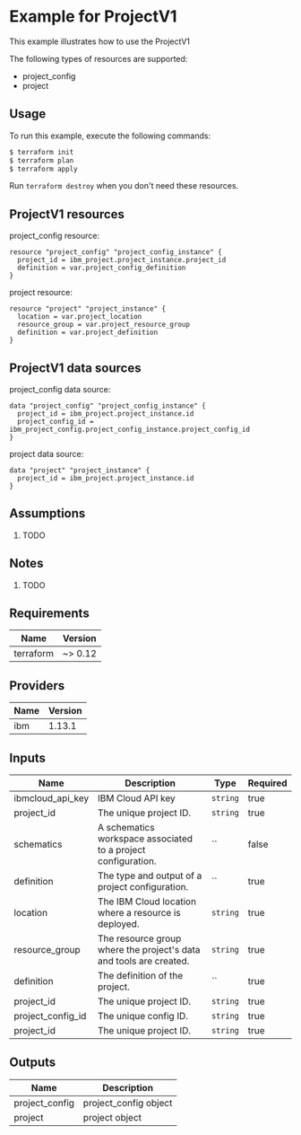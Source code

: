 # Example for ProjectV1

This example illustrates how to use the ProjectV1

The following types of resources are supported:

* project_config
* project

## Usage

To run this example, execute the following commands:

```bash
$ terraform init
$ terraform plan
$ terraform apply
```

Run `terraform destroy` when you don't need these resources.


## ProjectV1 resources

project_config resource:

```hcl
resource "project_config" "project_config_instance" {
  project_id = ibm_project.project_instance.project_id
  definition = var.project_config_definition
}
```
project resource:

```hcl
resource "project" "project_instance" {
  location = var.project_location
  resource_group = var.project_resource_group
  definition = var.project_definition
}
```

## ProjectV1 data sources

project_config data source:

```hcl
data "project_config" "project_config_instance" {
  project_id = ibm_project.project_instance.id
  project_config_id = ibm_project_config.project_config_instance.project_config_id
}
```
project data source:

```hcl
data "project" "project_instance" {
  project_id = ibm_project.project_instance.id
}
```

## Assumptions

1. TODO

## Notes

1. TODO

## Requirements

| Name | Version |
|------|---------|
| terraform | ~> 0.12 |

## Providers

| Name | Version |
|------|---------|
| ibm | 1.13.1 |

## Inputs

| Name | Description | Type | Required |
|------|-------------|------|---------|
| ibmcloud\_api\_key | IBM Cloud API key | `string` | true |
| project_id | The unique project ID. | `string` | true |
| schematics | A schematics workspace associated to a project configuration. | `` | false |
| definition | The type and output of a project configuration. | `` | true |
| location | The IBM Cloud location where a resource is deployed. | `string` | true |
| resource_group | The resource group where the project's data and tools are created. | `string` | true |
| definition | The definition of the project. | `` | true |
| project_id | The unique project ID. | `string` | true |
| project_config_id | The unique config ID. | `string` | true |
| project_id | The unique project ID. | `string` | true |

## Outputs

| Name | Description |
|------|-------------|
| project_config | project_config object |
| project | project object |
